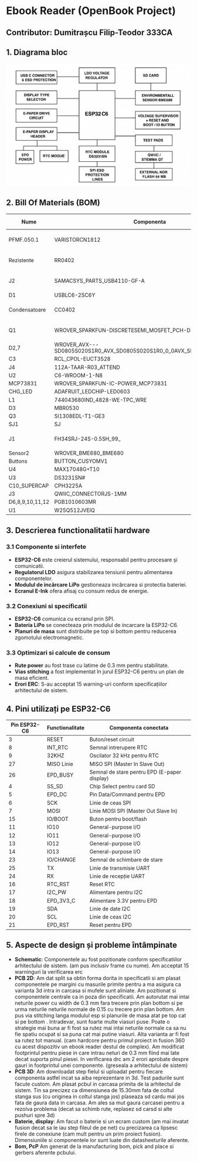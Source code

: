 # Ebook Reader (OpenBook Project)

## Contributor: Dumitrașcu Filip-Teodor 333CA

## 1. Diagrama bloc

![alt text](<Images/schema bloc.png>)

## 2. Bill Of Materials (BOM)

| Nume | Componenta | Link de achizitie | Datasheet |
|------|------------|-------------------|-----------|
| PFMF.050.1 | VARISTORCN1812 | [Component Search Engine](https://componentsearchengine.com/part-view/VE1812K401R050/KEMET) | [Datasheet](https://content.kemet.com/datasheets/KEM_V0003_VE.pdf) |
| Rezistente | RR0402 | [Component Search Engine](https://componentsearchengine.com/part-view/R0402%201%25%20100%20K%20(RC0402FR-07100KL)/YAGEO) | [Datasheet](https://content.kemet.com/datasheets/KEM_V0003_VE.pdf)
| J2 | SAMACSYS_PARTS_USB4110-GF-A | [Component Search Engine](https://componentsearchengine.com/part-view/USB4110-GF-A/GCT%20(GLOBAL%20CONNECTOR%20TECHNOLOGY)) | [Datasheet](https://gct.co/files/drawings/usb4110.pdf) |
| D1 | USBLC6-2SC6Y | [Snapeda](https://www.snapeda.com/parts/USBLC6-2SC6Y/STMicroelectronics/view-part/?ref=eda) | [Datasheet](https://www.snapeda.com/parts/USBLC6-2SC6Y/STMicroelectronics/datasheet/) |
| Condensatoare | CC0402 | [Component Search Engine](https://componentsearchengine.com/part-view/CC0402MRX5R5BB106/YAGEO) | [Datasheet](https://componentsearchengine.com/Datasheets/2/CC0402MRX5R5BB106.pdf)|
| Q1 | WROVER_SPARKFUN-DISCRETESEMI_MOSFET_PCH-DMG2305UX-7 | [Component Search Engine](https://componentsearchengine.com/part-view/DMG2305UX-7/Diodes%20Incorporated) | [Datasheet](https://www.diodes.com//assets/Datasheets/DMG2305UX.pdf) |
| D2,7 | WROVER_AVX---SD0805S020S1R0_AVX_SD0805S020S1R0_0_0AVX_SD0805S020S1R0_0_0 | [Mouser](https://eu.mouser.com/ProductDetail/KYOCERA-AVX/SD0805S020S1R0?qs=jCA%252BPfw4LHbpkAoSnwrdjw%3D%3D) | [Datasheet](https://eu.mouser.com/datasheet/2/40/schottky-3165252.pdf) |
| C3 | RCL_CPOL-EUCT3528 | [Snapeda](https://eu.mouser.com/ProductDetail/KYOCERA-AVX/F910J107MBAAJ6?qs=PqoDHHvF649LraCA%2FjeGXg%3D%3D) | [Datasheet](https://s3.amazonaws.com/snapeda/datasheet/TAJB475K025RNJ_AVX.pdf) |
| J4 | 112A-TAAR-R03_ATTEND | [Snapeda](https://www.snapeda.com/parts/112A-TAAR-R03/Attend/view-part/) | [Datasheet](https://www.snapeda.com/parts/112A-TAAR-R03/Attend/datasheet/) |
| U2 | C6-WROOM-1-N8 | [Snapeda](https://www.snapeda.com/parts/ESP32-C6-WROOM-1-N8/Espressif+Systems/view-part/?ref=eda) | [Datasheet](https://www.snapeda.com/parts/ESP32-C6-WROOM-1-N8/Espressif%20Systems/datasheet/) |
| MCP73831 | WROVER_SPARKFUN-IC-POWER_MCP73831 | [Mouser](https://eu.mouser.com/ProductDetail/Microchip-Technology/MCP73831T-2ACI-OT?qs=yUQqVecv4qvbBQBGbHx0Mw%3D%3D) | [Datasheet](https://eu.mouser.com/datasheet/2/268/MCP73831_Family_Data_Sheet_DS20001984H-3441711.pdf) |
| CHG_LED | ADAFRUIT_LEDCHIP-LED0603 | [Snapeda](https://www.snapeda.com/parts/KP-1608SURCK/Kingbright/view-part/?ref=search&t=LED%200603) | [Datasheet](https://www.snapeda.com/parts/KP-1608SURCK/Kingbright/datasheet/) |
| L1 | 744043680IND_4828-WE-TPC_WRE | [Mouser](https://eu.mouser.com/ProductDetail/Wurth-Elektronik/744043680?qs=PGXP4M47uW6VkZq%252BkzjrHA%3D%3D) | [Datasheet](https://www.we-online.com/components/products/datasheet/744043680.pdf) |
| D3 | MBR0530 | [Snapeda](https://www.snapeda.com/parts/MBR0530/Onsemi/view-part/?ref=eda) | [Datasheet](https://www.snapeda.com/parts/MBR0530/ON%20Semiconductor/datasheet/) |
| Q3 | SI1308EDL-T1-GE3 | [Snapeda](https://www.snapeda.com/parts/SI1308EDL-T1-GE3/Vishay+Siliconix/view-part/?ref=eda) | [Datasheet](https://www.snapeda.com/parts/SI1308EDL-T1-GE3/Vishay+Siliconix/view-part/?ref=eda) |
| SJ1 | SJ | [GrabCad](https://grabcad.com/library/solder-jumpers-1) | [Datasheet](https://www.we-online.com/components/products/datasheet/609002115121.pdf) |
| J1 | FH34SRJ-24S-0.5SH_99_ | [Component Search Engine](https://componentsearchengine.com/part-view/FH34SRJ-24S-0.5SH(99)/Hirose) | [Datasheet](https://www.hirose.com/en/product/document?clcode=CL0580-1255-6-99&productname=FH34SRJ-24S-0.5SH(99)&series=FH34SRJ&documenttype=2DDrawing&lang=en&documentid=0000990903) |
| Sensor2  | WROVER_BME680_BME680 | [Snapeda](https://www.snapeda.com/parts/BME680/Bosch/view-part/?welcome=home) | [Datasheet](https://www.snapeda.com/parts/BME680/Bosch%20Sensortec/datasheet/) |
| Buttons | BUTTON_CUSYOMV1 | [Snapeda](https://www.snapeda.com/parts/EVQP7L01P/Panasonic/view-part/?ref=dk&t=evqp7l01p&con_ref=None) | [Datasheet](https://s3.amazonaws.com/snapeda/datasheet/EVQP7L01P_Panasonic.pdf) |
| U4 | MAX17048G+T10 | [Snapeda](https://www.snapeda.com/parts/MAX17048G+T10/Analog+Devices/view-part/?ref=eda) | [Datasheet](https://www.snapeda.com/parts/MAX17048G+T10/Analog%20Devices/datasheet/) |
| U3 | DS3231SN# | [Snapeda](https://www.snapeda.com/parts/RV-3029-C3-TB-QA-OPT.B/Micro%20Crystal/view-part/?ref=micro%20crystal_rel&p=DS3231SN#&t=None) | [Datasheet](https://www.snapeda.com/parts/DS3231SN%23/Analog%20Devices/datasheet/) |
| C10_SUPERCAP | CPH3225A | [Snapeda](https://www.snapeda.com/parts/CPH3225A/Seiko+Instruments/view-part/?ref=eda) | [Datasheet](https://www.snapeda.com/parts/CPH3225A/Seiko%20Instruments/datasheet/) |
| J3 | QWIIC_CONNECTORJS-1MM | [Snapeda](https://www.snapeda.com/parts/PRT-14417/SparkFun%20Electronics/view-part/?ref=search&t=QWIIC_CONNECTORJS-1MM) | [Datasheet](https://www.snapeda.com/parts/PRT-14417/SparkFun%20Electronics/view-part/?ref=search&t=QWIIC_CONNECTORJS-1MM) |
| D6,8,9,10,11,12 | PGB1010603MR | [Snapeda](https://www.snapeda.com/parts/PGB1010603MR/Littelfuse/view-part/?ref=eda) | [Datasheet](https://www.snapeda.com/parts/PGB1010603MR/Littelfuse%20Inc./datasheet/) |
| U1 | W25Q512JVEIQ | [Snapeda](https://www.snapeda.com/parts/W25Q512JVEIQ/Winbond+Electronics/view-part/?ref=eda) | [Datasheet](https://www.snapeda.com/parts/W25Q512JVEIQ/Winbond%20Electronics/datasheet/) |

## 3. Descrierea functionalitatii hardware

### 3.1 Componente si interfete
- **ESP32-C6** este creierul sistemului, responsabil pentru procesare și comunicatii.
- **Regulatorul LDO** asigura stabilizarea tensiunii pentru alimentarea componentelor.
- **Modulul de incărcare LiPo** gestioneaza incărcarea si protectia bateriei.
- **Ecranul E-Ink** ofera afisaj cu consum redus de energie.

### 3.2 Conexiuni si specificatii
- **ESP32-C6** comunica cu ecranul prin SPI.
- **Bateria LiPo** se conecteaza prin modulul de incarcare la ESP32-C6.
- **Planuri de masa** sunt distribuite pe top si bottom pentru reducerea zgomotului electromagnetic.

### 3.3 Optimizari si calcule de consum
- **Rute power** au fost trase cu latime de 0.3 mm pentru stabilitate.
- **Vias stitching** a fost implementat în jurul ESP32-C6 pentru un plan de masa eficient.
- **Erori ERC**: S-au acceptat 15 warning-uri conform specificațiilor arhitectului de sistem.

## 4. Pini utilizați pe ESP32-C6

| Pin ESP32-C6 | Functionalitate | Componenta conectata |
|-------------|---------------|--------------------|
| 3 | RESET | Buton/reset circuit |
| 8 | INT_RTC | Semnal intrerupere RTC | 
| 9 |32KHZ | Oscilator 32 kHz pentru RTC | 
| 27 | MISO	Linie | MISO SPI (Master In Slave Out) |
| 26 | EPD_BUSY | Semnal de stare pentru EPD (E-paper display) |
| 4 | SS_SD | Chip Select pentru card SD |
| 5 | EPD_DC | Pin Data/Command pentru EPD |
| 6 | SCK | Linie de ceas SPI |
| 7 | MOSI |Linie MOSI SPI (Master Out Slave In) |
| 15 | IO/BOOT | Buton pentru boot/flash | 
| 11 | IO10 | General-purpose I/O |
| 12 | IO11 | General-purpose I/O |
| 13 | IO12 | General-purpose I/O |
| 14 | IO13 | General-purpose I/O | 
| 23 | IO/CHANGE | Semnal de schimbare de stare |
| 25 | TX | Linie de transmisie UART |
| 24 | RX | Linie de recepție UART |
| 16 | RTC_RST | Reset RTC |
| 17 | I2C_PW | Alimentare pentru I2C |
| 18 | EPD_3V3_C | Alimentare 3.3V pentru EPD |
| 19 | SDA | Linie de date I2C |
| 20 | SCL | Linie de ceas I2C |
| 21 | EPD_RST | Reset pentru EPD |

## 5. Aspecte de design și probleme întâmpinate

- **Schematic**: Componentele au fost pozitionate conform specificatiilor arhitectului de sistem. (am pus inclusiv frame cu nume). Am acceptat 15 warninguri la verificarea erc
- **PCB 2D**: Am dat split sa obtin forma dorita in specificatii si am plasat componentele pe margini cu masurile primite pentru a ma asigura ca varianta 3d intra in carcasa si mufele sunt aliniate. Am pozitionat si componentele centrale ca in poza din specificatii. Am autorutat mai intai neturile power cu width de 0.3 mm fara trecere prin plan bottom si pe urma neturile neturile normale de 0.15 cu trecere prin plan bottom. Am pus via stitching langa modulul esp si planurile de masa atat pe top cat si pe bottom . Intradevar, sunt foarte multe viasuri puse. Poate o strategie mai buna ar fi fost sa rutez mai intai neturile normale ca sa nu fie spatiu ocupat si sa puna cat mai putine viasuri. Alta varianta ar fi fost sa rutez tot manual. (cam hardcore pentru primul proiect in fusion 360 cu acest dispozitiv un ebook reader destul de complex). Am modificat footprintul pentru piese in care intrau neturi de 0.3 mm fiind mai late decat suporta pinul piesei. In verificarea drc am 2 erori aprobate despre gauri in footprintul unei componente. (greseala a arhitectului de sistem)
- **PCB 3D**: Am downloadat step fielul si uploadat pentru fiecare componenta astfel incat sa aiba reprezentare in 3d. Test padurile sunt facute custom. Am plasat pcbul in carcasa primita de la arhitectul de sistem. Tin sa precizez ca dimensiunea de 15.30mm fata de coltul stanga sus (cu originea in coltul stanga jos) plaseaza sd cardu mai jos fata de gaura data in carcasa. Am ales sa mut gaura carcasei pentru a rezolva problema (decat sa schimb rute, replasez sd carsd si alte pushuri spre 3d)
- **Baterie, display**: Am facut o baterie si un ecram custom (am mai invatat fusion decat sa le iau step fileul de pe net) cu precizarea ca lipsesc firele de conexiune (cam mult pentru un prim proiect fusion). Dimensiuniile si componentele lor sunt luate din datasheeturile aferente.
- **Bom, PcP** Am generat de la manufacturing bom, pick and place si gerbers aferente pcbului. 
